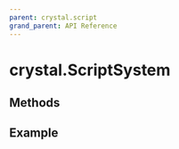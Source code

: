 ```yaml
---
parent: crystal.script
grand_parent: API Reference
---
```


# crystal.ScriptSystem

## Methods

## Example

```lua

```
